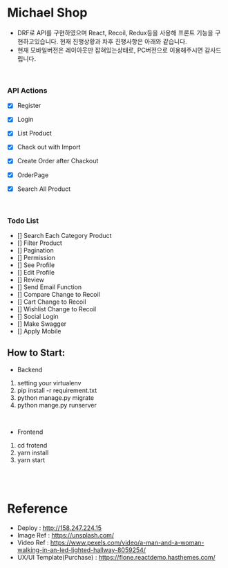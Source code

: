 # Michael Shop
- DRF로 API를 구현하였으며 React, Recoil, Redux등을 사용해 프론트 기능을 구현하고있습니다. 현재 진행상황과 차후 진행사항은 아래와 같습니다.
- 현재 모바일버전은 레이아웃만 잡혀있는상태로, PC버전으로 이용해주시면 감사드립니다.

<br>

### API Actions

- [x] Register
- [x] Login
- [x] List Product
- [x] Chack out with Import
- [x] Create Order after Chackout
- [x] OrderPage
- [x] Search All Product


<br>

### Todo List

- [] Search Each Category Product
- [] Filter Product
- [] Pagination
- [] Permission
- [] See Profile
- [] Edit Profile
- [] Review
- [] Send Email Function
- [] Compare Change to Recoil
- [] Cart Change to Recoil
- [] Wishlist Change to Recoil
- [] Social Login
- [] Make Swagger
- [] Apply Mobile

## How to Start:

- Backend

1. setting your virtualenv
2. pip install -r requirement.txt
3. python manage.py migrate
4. python mange.py runserver

<br>

 - Frontend

1. cd frotend
2. yarn install
3. yarn start


<br><br>

# Reference
- Deploy : http://158.247.224.15
- Image Ref : https://unsplash.com/
- Video Ref : https://www.pexels.com/video/a-man-and-a-woman-walking-in-an-led-lighted-hallway-8059254/
- UX/UI Template(Purchase) : https://flone.reactdemo.hasthemes.com/ 